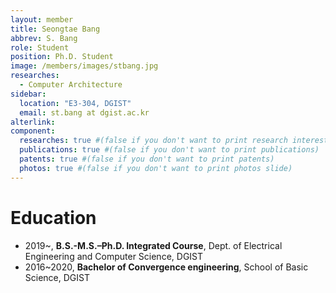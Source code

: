 ```yaml
---
layout: member
title: Seongtae Bang
abbrev: S. Bang
role: Student
position: Ph.D. Student
image: /members/images/stbang.jpg
researches:
  - Computer Architecture
sidebar:
  location: "E3-304, DGIST"
  email: st.bang at dgist.ac.kr
alterlink: 
component:
  researches: true #(false if you don't want to print research interest)
  publications: true #(false if you don't want to print publications)
  patents: true #(false if you don't want to print patents)
  photos: true #(false if you don't want to print photos slide)
---
```


# Education
* 2019~, **B.S.-M.S.–Ph.D. Integrated Course**, Dept. of Electrical Engineering and Computer Science, DGIST
* 2016~2020, **Bachelor of Convergence engineering**, School of Basic Science, DGIST
